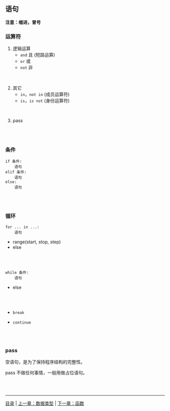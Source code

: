 ## 语句

**注意：缩进，冒号**

### 运算符

1. 逻辑运算
    * `and`  且 (短路运算)
    * `or`  或
    * `not`  非
<br>

2. 其它
    * `in`，`not in` (成员运算符)
    * `is`，`is not` (身份运算符)
<br>

3. pass

<br><br>


### 条件

```
if 条件:
    语句
elif 条件:
    语句
else:
    语句
```

<br><br>


### 循环

```
for ... in ...:
    语句
```

* range(start, stop, step)
* else

<br><br>

```
while 条件:
    语句
```

* else

<br><br>

* `break`

* `continue`

<br><br>

### pass

空语句，是为了保持程序结构的完整性。

pass 不做任何事情，一般用做占位语句。

<br><br>

-----

[目录](https://github.com/ykqmain/Learning-Python-with-Git) | [上一章：数据类型](https://github.com/ykqmain/Learning-Python-with-Git/blob/master/text/1.md) | [下一章：函数](https://github.com/ykqmain/Learning-Python-with-Git/blob/master/text/3.md)

